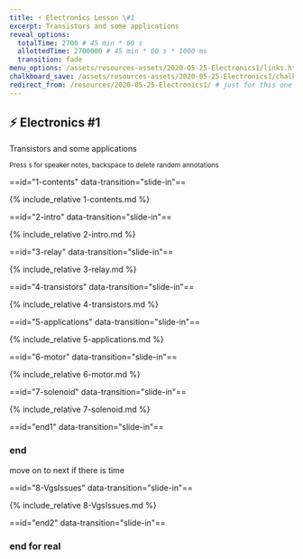 ```yaml
---
title: ⚡ Electronics Lesson \#1
excerpt: Transistors and some applications
reveal_options:
  totalTime: 2700 # 45 min * 60 s
  allottedTime: 2700000 # 45 min * 60 s * 1000 ms
  transition: fade
menu_options: /assets/resources-assets/2020-05-25-Electronics1/links.html
chalkboard_save: /assets/resources-assets/2020-05-25-Electronics1/chalkboard.json
redirect_from: /resources/2020-05-25-Electronics1/ # just for this one since the link is sent
---
```


## ⚡ Electronics #1

Transistors and some applications

<figcaption><small>Press s for speaker notes, backspace to delete random annotations</small></figcaption>

==id="1-contents" data-transition="slide-in"==

{% include_relative 1-contents.md %}

==id="2-intro" data-transition="slide-in"==

{% include_relative 2-intro.md %}

==id="3-relay" data-transition="slide-in"==

{% include_relative 3-relay.md %}

==id="4-transistors" data-transition="slide-in"==

{% include_relative 4-transistors.md %}

==id="5-applications" data-transition="slide-in"==

{% include_relative 5-applications.md %}

==id="6-motor" data-transition="slide-in"==

{% include_relative 6-motor.md %}

==id="7-solenoid" data-transition="slide-in"==

{% include_relative 7-solenoid.md %}

==id="end1" data-transition="slide-in"==

### end

<aside class="notes" markdown=1>

move on to next if there is time

</aside>

==id="8-VgsIssues" data-transition="slide-in"==

{% include_relative 8-VgsIssues.md %}

==id="end2" data-transition="slide-in"==

### end for real
